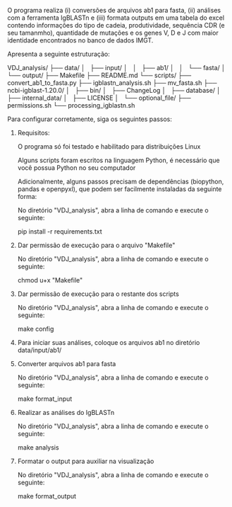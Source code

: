 O programa realiza (i) conversões de arquivos ab1 para fasta, (ii) análises com a ferramenta IgBLASTn  e (iii) formata
outputs em  uma tabela do excel contendo informações do tipo de cadeia, produtividade, sequência CDR (e seu tamanmho),
quantidade de mutações e os genes V, D e J com maior identidade encontrados no banco de dados IMGT.

Apresenta a seguinte estruturação:

VDJ_analysis/
├── data/
│   ├── input/
│   │   ├── ab1/
│   │   └── fasta/
│   └── output/
├── Makefile
├── README.md
└── scripts/
    ├── convert_ab1_to_fasta.py
    ├── igblastn_analysis.sh
    ├── mv_fasta.sh
    ├── ncbi-igblast-1.20.0/
    │   ├── bin/
    │   ├── ChangeLog
    │   ├── database/
    │   ├── internal_data/
    │   ├── LICENSE
    │   └── optional_file/
    ├── permissions.sh
    └── processing_igblastn.sh

Para configurar corretamente, siga os seguintes passos:

1. Requisitos:

    O programa só foi testado e habilitado para distribuições Linux
    
    Alguns scripts foram escritos na linguagem Python, é necessário que você possua Python no seu computador

    Adicionalmente, alguns passos precisam de dependências (biopython, pandas e openpyxl), que podem ser facilmente
    instaladas da seguinte forma:
    
    No diretório "VDJ_analysis", abra a linha de comando e execute o seguinte:

    pip install -r requirements.txt

2. Dar permissão de execução para o arquivo "Makefile"

    No diretório "VDJ_analysis", abra a linha de comando e execute o seguinte:

    chmod u+x "Makefile"

3. Dar permissão de execução para o restante dos scripts

    No diretório "VDJ_analysis", abra a linha de comando e execute o seguinte:

    make config
    
4. Para iniciar suas análises, coloque os arquivos ab1 no diretório data/input/ab1/

5. Converter arquivos ab1 para fasta

    No diretório "VDJ_analysis", abra a linha de comando e execute o seguinte:

    make format_input

6. Realizar as análises do IgBLASTn

    No diretório "VDJ_analysis", abra a linha de comando e execute o seguinte:

    make analysis

7. Formatar o output para auxiliar na visualização
	
    No diretório "VDJ_analysis", abra a linha de comando e execute o seguinte:

    make format_output
